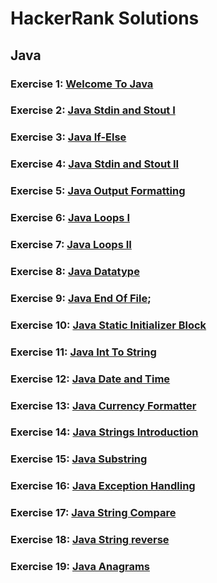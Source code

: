 # HackerRank Solutions

## Java

### Exercise 1: **[Welcome To Java](https://www.hackerrank.com/challenges/welcome-to-java)**
### Exercise 2: **[Java Stdin and Stout I](https://www.hackerrank.com/challenges/java-stdin-and-stdout-1)**
### Exercise 3: **[Java If-Else](https://www.hackerrank.com/challenges/java-if-else)**
### Exercise 4: **[Java Stdin and Stout II](https://www.hackerrank.com/challenges/java-stdin-stdout)**
### Exercise 5: **[Java Output Formatting](https://www.hackerrank.com/challenges/java-output-formatting)**
### Exercise 6: **[Java Loops I](https://www.hackerrank.com/challenges/java-loops-i)**
### Exercise 7: **[Java Loops II](https://www.hackerrank.com/challenges/java-loops)**
### Exercise 8: **[Java Datatype](https://www.hackerrank.com/challenges/java-datatypes)**
### Exercise 9: **[Java End Of File](https://www.hackerrank.com/challenges/java-end-of-file)**;
### Exercise 10: **[Java Static Initializer Block](https://www.hackerrank.com/challenges/java-static-initializer-block)**
### Exercise 11: **[Java Int To String](https://www.hackerrank.com/challenges/java-int-to-string)**
### Exercise 12: **[Java Date and Time](https://www.hackerrank.com/challenges/java-date-and-time)**
### Exercise 13: **[Java Currency Formatter](https://www.hackerrank.com/challenges/java-currency-formatter)**
### Exercise 14: **[Java Strings Introduction](https://www.hackerrank.com/challenges/java-strings-introduction)**
### Exercise 15: **[Java Substring](https://www.hackerrank.com/challenges/java-substring)**
### Exercise 16: **[Java Exception Handling](https://www.hackerrank.com/challenges/java-exception-handling)**
### Exercise 17: **[Java String Compare](https://www.hackerrank.com/challenges/java-string-compare)**
### Exercise 18: **[Java String reverse](https://www.hackerrank.com/challenges/java-string-reverse)**
### Exercise 19: **[Java Anagrams](https://www.hackerrank.com/challenges/java-anagrams)**